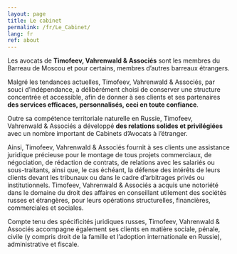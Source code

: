```yaml
---
layout: page
title: Le cabinet
permalink: /fr/Le_Cabinet/
lang: fr
ref: about
---
```

Les avocats de **Timofeev, Vahrenwald & Associés** sont les membres du Barreau de Moscou et pour certains, membres d’autres barreaux étrangers.

Malgré les tendances actuelles, Timofeev, Vahrenwald & Associés, par souci d’indépendance, a délibérément choisi de conserver une structure concentrée et accessible, afin de donner à ses clients et ses partenaires **des services efficaces, personnalisés, ceci en toute confiance**.

Outre sa compétence territoriale naturelle en Russie, Timofeev, Vahrenwald & Associés a développé **des relations solides et privilégiées** avec un nombre important de Cabinets d’Avocats à l’étranger.

Ainsi, Timofeev, Vahrenwald & Associés fournit à ses clients une assistance juridique précieuse pour le montage de tous projets commerciaux, de négociation, de rédaction de contrats, de relations avec les salariés ou sous-traitants, ainsi que, le cas échéant, la défense des intérêts de leurs clients devant les tribunaux ou dans le cadre d’arbitrages privés ou institutionnels. Timofeev, Vahrenwald & Associés a acquis une notoriété dans le domaine du droit des affaires en conseillant utilement des sociétés russes et étrangères, pour leurs opérations structurelles, financières, commerciales et sociales.

Compte tenu des spécificités juridiques russes, Timofeev, Vahrenwald & Associés accompagne également ses clients en matière sociale, pénale, civile (y compris droit de la famille et l’adoption internationale en Russie), administrative et fiscale.
